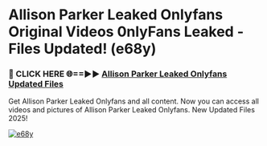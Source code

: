 # Allison Parker Leaked Onlyfans Original Videos 0nlyFans Leaked - Files Updated! (e68y)

<h3>🔴 CLICK HERE 🌐==►► <a href="https://tinyurl.com/3hn5wdd3" rel="nofollow">Allison Parker Leaked Onlyfans Updated Files</a></h3>

Get Allison Parker Leaked Onlyfans and all content. Now you can access all videos and pictures of Allison Parker Leaked Onlyfans. New Updated Files 2025!

[![e68y](https://i.imgur.com/4HnBqBT.gif)](https://tinyurl.com/3hn5wdd3)
